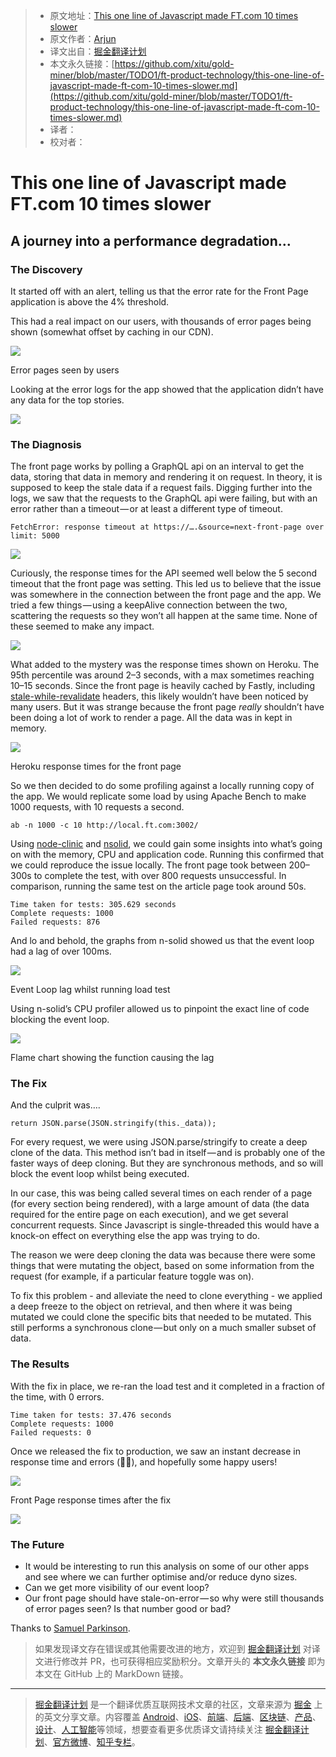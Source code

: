 > * 原文地址：[This one line of Javascript made FT.com 10 times slower](https://medium.com/ft-product-technology/this-one-line-of-javascript-made-ft-com-10-times-slower-5afb02bfd93f)
> * 原文作者：[Arjun](https://medium.com/@adgad?source=post_header_lockup)
> * 译文出自：[掘金翻译计划](https://github.com/xitu/gold-miner)
> * 本文永久链接：[https://github.com/xitu/gold-miner/blob/master/TODO1/ft-product-technology/this-one-line-of-javascript-made-ft-com-10-times-slower.md](https://github.com/xitu/gold-miner/blob/master/TODO1/ft-product-technology/this-one-line-of-javascript-made-ft-com-10-times-slower.md)
> * 译者：
> * 校对者：

# This one line of Javascript made FT.com 10 times slower

## A journey into a performance degradation…

### The Discovery

It started off with an alert, telling us that the error rate for the Front Page application is above the 4% threshold.

This had a real impact on our users, with thousands of error pages being shown (somewhat offset by caching in our CDN).

![](https://cdn-images-1.medium.com/max/800/0*NulY2pOWG5_EEmKq)

Error pages seen by users

Looking at the error logs for the app showed that the application didn’t have any data for the top stories.

![](https://cdn-images-1.medium.com/max/800/0*sctKUx9eZMjK3ecQ)

### The Diagnosis

The front page works by polling a GraphQL api on an interval to get the data, storing that data in memory and rendering it on request. In theory, it is supposed to keep the stale data if a request fails. Digging further into the logs, we saw that the requests to the GraphQL api were failing, but with an error rather than a timeout — or at least a different type of timeout.

```
FetchError: response timeout at https://….&source=next-front-page over limit: 5000
```

![](https://cdn-images-1.medium.com/max/800/0*QGxZjzHsATzwm8WF)

Curiously, the response times for the API seemed well below the 5 second timeout that the front page was setting. This led us to believe that the issue was somewhere in the connection between the front page and the app. We tried a few things — using a keepAlive connection between the two, scattering the requests so they won’t all happen at the same time. None of these seemed to make any impact.

![](https://cdn-images-1.medium.com/max/800/0*dFdztWjeKbMtWdLx)

What added to the mystery was the response times shown on Heroku. The 95th percentile was around 2–3 seconds, with a max sometimes reaching 10–15 seconds. Since the front page is heavily cached by Fastly, including [stale-while-revalidate](https://docs.fastly.com/guides/performance-tuning/serving-stale-content.html) headers, this likely wouldn’t have been noticed by many users. But it was strange because the front page _really_ shouldn’t have been doing a lot of work to render a page. All the data was in kept in memory.

![](https://cdn-images-1.medium.com/max/800/0*0KSUFEF86Vmgjq8S)

Heroku response times for the front page

So we then decided to do some profiling against a locally running copy of the app. We would replicate some load by using Apache Bench to make 1000 requests, with 10 requests a second.

```
ab -n 1000 -c 10 http://local.ft.com:3002/
```

Using [node-clinic](https://www.nearform.com/blog/introducing-node-clinic-a-performance-toolkit-for-node-js-developers/) and [nsolid](https://nodesource.com/products/nsolid), we could gain some insights into what’s going on with the memory, CPU and application code. Running this confirmed that we could reproduce the issue locally. The front page took between 200–300s to complete the test, with over 800 requests unsuccessful. In comparison, running the same test on the article page took around 50s.

```
Time taken for tests: 305.629 seconds
Complete requests: 1000
Failed requests: 876
```

And lo and behold, the graphs from n-solid showed us that the event loop had a lag of over 100ms.

![](https://cdn-images-1.medium.com/max/800/0*VJC8ZG_P-WR28cvR)

Event Loop lag whilst running load test

Using n-solid’s CPU profiler allowed us to pinpoint the exact line of code blocking the event loop.

![](https://cdn-images-1.medium.com/max/800/0*nhC_5jlhKw7uqOL6)

Flame chart showing the function causing the lag

### The Fix

And the culprit was….

```
return JSON.parse(JSON.stringify(this._data));
```

For every request, we were using JSON.parse/stringify to create a deep clone of the data. This method isn’t bad in itself — and is probably one of the faster ways of deep cloning. But they are synchronous methods, and so will block the event loop whilst being executed.

In our case, this was being called several times on each render of a page (for every section being rendered), with a large amount of data (the data required for the entire page on each execution), and we get several concurrent requests. Since Javascript is single-threaded this would have a knock-on effect on everything else the app was trying to do.

The reason we were deep cloning the data was because there were some things that were mutating the object, based on some information from the request (for example, if a particular feature toggle was on).

To fix this problem - and alleviate the need to clone everything - we applied a deep freeze to the object on retrieval, and then where it was being mutated we could clone the specific bits that needed to be mutated. This still performs a synchronous clone — but only on a much smaller subset of data.

### The Results

With the fix in place, we re-ran the load test and it completed in a fraction of the time, with 0 errors.

```
Time taken for tests: 37.476 seconds
Complete requests: 1000
Failed requests: 0
```

Once we released the fix to production, we saw an instant decrease in response time and errors (🤞🏼), and hopefully some happy users!

![](https://cdn-images-1.medium.com/max/800/1*zsJVZsXvp39EDlv8vAOk2w.png)

Front Page response times after the fix

![](https://cdn-images-1.medium.com/max/800/1*ASzi7PZfAIVLLQr5ybNZzw.png)

### The Future

*   It would be interesting to run this analysis on some of our other apps and see where we can further optimise and/or reduce dyno sizes.
*   Can we get more visibility of our event loop?
*   Our front page should have stale-on-error — so why were still thousands of error pages seen? Is that number good or bad?

Thanks to [Samuel Parkinson](https://medium.com/@samparkinson_?source=post_page).

> 如果发现译文存在错误或其他需要改进的地方，欢迎到 [掘金翻译计划](https://github.com/xitu/gold-miner) 对译文进行修改并 PR，也可获得相应奖励积分。文章开头的 **本文永久链接** 即为本文在 GitHub 上的 MarkDown 链接。


---

> [掘金翻译计划](https://github.com/xitu/gold-miner) 是一个翻译优质互联网技术文章的社区，文章来源为 [掘金](https://juejin.im) 上的英文分享文章。内容覆盖 [Android](https://github.com/xitu/gold-miner#android)、[iOS](https://github.com/xitu/gold-miner#ios)、[前端](https://github.com/xitu/gold-miner#前端)、[后端](https://github.com/xitu/gold-miner#后端)、[区块链](https://github.com/xitu/gold-miner#区块链)、[产品](https://github.com/xitu/gold-miner#产品)、[设计](https://github.com/xitu/gold-miner#设计)、[人工智能](https://github.com/xitu/gold-miner#人工智能)等领域，想要查看更多优质译文请持续关注 [掘金翻译计划](https://github.com/xitu/gold-miner)、[官方微博](http://weibo.com/juejinfanyi)、[知乎专栏](https://zhuanlan.zhihu.com/juejinfanyi)。
